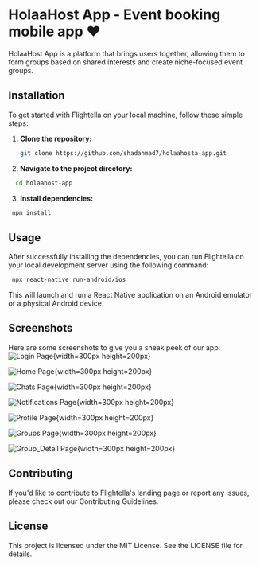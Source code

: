 # HolaaHost App - Event booking mobile app ❤️

HolaaHost App is a platform that brings users together, allowing them to form groups based on shared interests and create niche-focused event groups.

## Installation

To get started with Flightella on your local machine, follow these simple steps:

1. **Clone the repository:**

   ```bash
   git clone https://github.com/shadahmad7/holaahosta-app.git

2. **Navigate to the project directory:**
 ```bash
   cd holaahost-app
```

3. **Install dependencies:**
 ```bash
  npm install
```

## Usage

After successfully installing the dependencies, you can run Flightella on your local development server using the following command:

 ```bash
  npx react-native run-android/ios 
```

This will launch and run a React Native application on an Android emulator or a physical Android device.

## Screenshots

Here are some screenshots to give you a sneak peek of our app:
![Login Page](screenshots/Screenshot_1694691044.png){width=300px height=200px}

![Home Page](screenshots/Screenshot_1694691094.png){width=300px height=200px}

![Chats Page](screenshots/Screenshot_1694691110.png){width=300px height=200px}

![Notifications Page](screenshots/Screenshot_1694691115.png){width=300px height=200px}

![Profile Page](screenshots/Screenshot_1694691123.png){width=300px height=200px}

![Groups Page](screenshots/Screenshot_1694691143.png){width=300px height=200px}

![Group_Detail Page](screenshots/Screenshot_1694691159.png){width=300px height=200px}


## Contributing

If you'd like to contribute to Flightella's landing page or report any issues, please check out our Contributing Guidelines.

## License

This project is licensed under the MIT License. See the LICENSE file for details.




